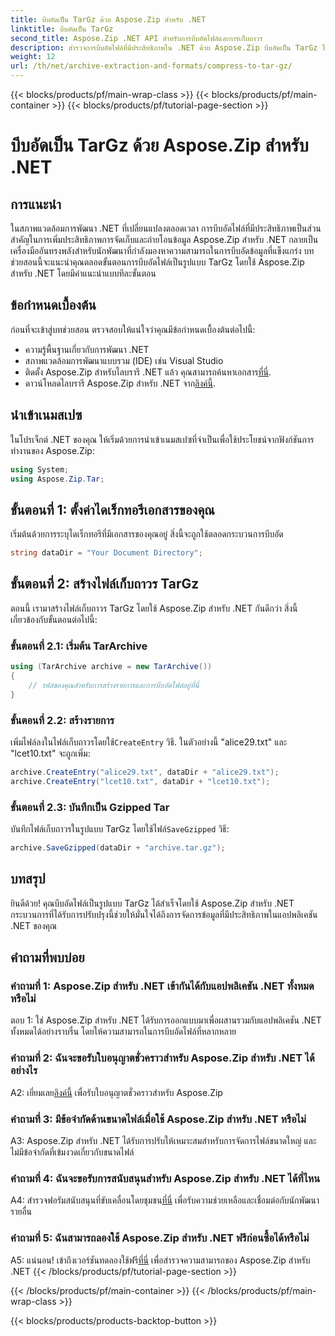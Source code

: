 ```yaml
---
title: บีบอัดเป็น TarGz ด้วย Aspose.Zip สำหรับ .NET
linktitle: บีบอัดเป็น TarGz
second_title: Aspose.Zip .NET API สำหรับการบีบอัดไฟล์และการเก็บถาวร
description: สำรวจการบีบอัดไฟล์ที่มีประสิทธิภาพใน .NET ด้วย Aspose.Zip บีบอัดเป็น TarGz ได้อย่างง่ายดาย
weight: 12
url: /th/net/archive-extraction-and-formats/compress-to-tar-gz/
---
```


{{< blocks/products/pf/main-wrap-class >}}
{{< blocks/products/pf/main-container >}}
{{< blocks/products/pf/tutorial-page-section >}}

# บีบอัดเป็น TarGz ด้วย Aspose.Zip สำหรับ .NET

## การแนะนำ

ในสภาพแวดล้อมการพัฒนา .NET ที่เปลี่ยนแปลงตลอดเวลา การบีบอัดไฟล์ที่มีประสิทธิภาพเป็นส่วนสำคัญในการเพิ่มประสิทธิภาพการจัดเก็บและถ่ายโอนข้อมูล Aspose.Zip สำหรับ .NET กลายเป็นเครื่องมืออันทรงพลังสำหรับนักพัฒนาที่กำลังมองหาความสามารถในการบีบอัดข้อมูลที่แข็งแกร่ง บทช่วยสอนนี้จะแนะนำคุณตลอดขั้นตอนการบีบอัดไฟล์เป็นรูปแบบ TarGz โดยใช้ Aspose.Zip สำหรับ .NET โดยมีคำแนะนำแบบทีละขั้นตอน

## ข้อกำหนดเบื้องต้น

ก่อนที่จะเข้าสู่บทช่วยสอน ตรวจสอบให้แน่ใจว่าคุณมีข้อกำหนดเบื้องต้นต่อไปนี้:

- ความรู้พื้นฐานเกี่ยวกับการพัฒนา .NET
- สภาพแวดล้อมการพัฒนาแบบรวม (IDE) เช่น Visual Studio
-  ติดตั้ง Aspose.Zip สำหรับไลบรารี .NET แล้ว คุณสามารถค้นหาเอกสาร[ที่นี่](https://reference.aspose.com/zip/net/).
-  ดาวน์โหลดไลบรารี Aspose.Zip สำหรับ .NET จาก[ลิงค์นี้](https://releases.aspose.com/zip/net/).

## นำเข้าเนมสเปซ

ในโปรเจ็กต์ .NET ของคุณ ให้เริ่มด้วยการนำเข้าเนมสเปซที่จำเป็นเพื่อใช้ประโยชน์จากฟังก์ชันการทำงานของ Aspose.Zip:

```csharp
using System;
using Aspose.Zip.Tar;
```

## ขั้นตอนที่ 1: ตั้งค่าไดเร็กทอรีเอกสารของคุณ

เริ่มต้นด้วยการระบุไดเร็กทอรีที่มีเอกสารของคุณอยู่ สิ่งนี้จะถูกใช้ตลอดกระบวนการบีบอัด

```csharp
string dataDir = "Your Document Directory";
```

## ขั้นตอนที่ 2: สร้างไฟล์เก็บถาวร TarGz

ตอนนี้ เรามาสร้างไฟล์เก็บถาวร TarGz โดยใช้ Aspose.Zip สำหรับ .NET กันดีกว่า สิ่งนี้เกี่ยวข้องกับขั้นตอนต่อไปนี้:

### ขั้นตอนที่ 2.1: เริ่มต้น TarArchive

```csharp
using (TarArchive archive = new TarArchive())
{
    // รหัสของคุณสำหรับการสร้างรายการและการบีบอัดไฟล์อยู่ที่นี่
}
```

### ขั้นตอนที่ 2.2: สร้างรายการ

 เพิ่มไฟล์ลงในไฟล์เก็บถาวรโดยใช้`CreateEntry` วิธี. ในตัวอย่างนี้ "alice29.txt" และ "lcet10.txt" จะถูกเพิ่ม:

```csharp
archive.CreateEntry("alice29.txt", dataDir + "alice29.txt");
archive.CreateEntry("lcet10.txt", dataDir + "lcet10.txt");
```

### ขั้นตอนที่ 2.3: บันทึกเป็น Gzipped Tar

 บันทึกไฟล์เก็บถาวรในรูปแบบ TarGz โดยใช้ไฟล์`SaveGzipped` วิธี:

```csharp
archive.SaveGzipped(dataDir + "archive.tar.gz");
```

## บทสรุป

ยินดีด้วย! คุณบีบอัดไฟล์เป็นรูปแบบ TarGz ได้สำเร็จโดยใช้ Aspose.Zip สำหรับ .NET กระบวนการที่ได้รับการปรับปรุงนี้ช่วยให้มั่นใจได้ถึงการจัดการข้อมูลที่มีประสิทธิภาพในแอปพลิเคชัน .NET ของคุณ

## คำถามที่พบบ่อย

### คำถามที่ 1: Aspose.Zip สำหรับ .NET เข้ากันได้กับแอปพลิเคชัน .NET ทั้งหมดหรือไม่
ตอบ 1: ใช่ Aspose.Zip สำหรับ .NET ได้รับการออกแบบมาเพื่อผสานรวมกับแอปพลิเคชัน .NET ทั้งหมดได้อย่างราบรื่น โดยให้ความสามารถในการบีบอัดไฟล์ที่หลากหลาย

### คำถามที่ 2: ฉันจะขอรับใบอนุญาตชั่วคราวสำหรับ Aspose.Zip สำหรับ .NET ได้อย่างไร

 A2: เยี่ยมเลย[ลิงค์นี้](https://purchase.aspose.com/temporary-license/) เพื่อรับใบอนุญาตชั่วคราวสำหรับ Aspose.Zip

### คำถามที่ 3: มีข้อจำกัดด้านขนาดไฟล์เมื่อใช้ Aspose.Zip สำหรับ .NET หรือไม่

A3: Aspose.Zip สำหรับ .NET ได้รับการปรับให้เหมาะสมสำหรับการจัดการไฟล์ขนาดใหญ่ และไม่มีข้อจำกัดที่เข้มงวดเกี่ยวกับขนาดไฟล์

### คำถามที่ 4: ฉันจะขอรับการสนับสนุนสำหรับ Aspose.Zip สำหรับ .NET ได้ที่ไหน

 A4: สำรวจฟอรัมสนับสนุนที่ขับเคลื่อนโดยชุมชน[ที่นี่](https://forum.aspose.com/c/zip/37) เพื่อรับความช่วยเหลือและเชื่อมต่อกับนักพัฒนารายอื่น

### คำถามที่ 5: ฉันสามารถลองใช้ Aspose.Zip สำหรับ .NET ฟรีก่อนซื้อได้หรือไม่

 A5: แน่นอน! เข้าถึงเวอร์ชันทดลองใช้ฟรี[ที่นี่](https://releases.aspose.com/zip/net) เพื่อสำรวจความสามารถของ Aspose.Zip สำหรับ .NET
{{< /blocks/products/pf/tutorial-page-section >}}

{{< /blocks/products/pf/main-container >}}
{{< /blocks/products/pf/main-wrap-class >}}

{{< blocks/products/products-backtop-button >}}
